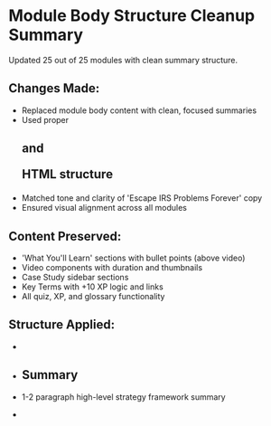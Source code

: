 # Module Body Structure Cleanup Summary

Updated 25 out of 25 modules with clean summary structure.

## Changes Made:
- Replaced module body content with clean, focused summaries
- Used proper <h2> and <p> HTML structure
- Matched tone and clarity of 'Escape IRS Problems Forever' copy
- Ensured visual alignment across all modules

## Content Preserved:
- 'What You'll Learn' sections with bullet points (above video)
- Video components with duration and thumbnails
- Case Study sidebar sections
- Key Terms with +10 XP logic and links
- All quiz, XP, and glossary functionality

## Structure Applied:
- <section class="module-summary">
- <h2>Summary</h2>
- <p>1-2 paragraph high-level strategy framework summary</p>
- </section>
